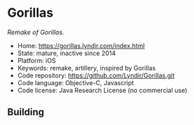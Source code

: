 # Gorillas

_Remake of Gorillas._

- Home: https://gorillas.lyndir.com/index.html
- State: mature, inactive since 2014
- Platform: iOS
- Keywords: remake, artillery, inspired by Gorillas
- Code repository: https://github.com/Lyndir/Gorillas.git
- Code language: Objective-C, Javascript
- Code license: Java Research License (no commercial use)

## Building

